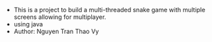 - This is a project to build a multi-threaded snake game with multiple screens allowing for multiplayer.
- using java
- Author: Nguyen Tran Thao Vy